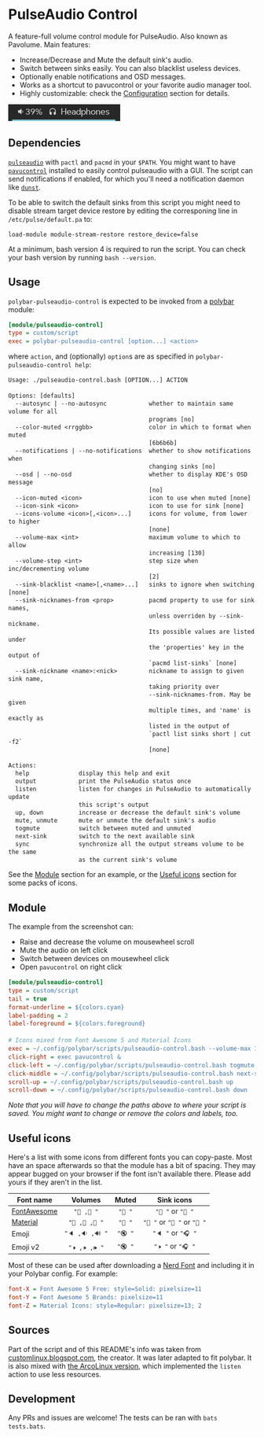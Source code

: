 # PulseAudio Control

A feature-full volume control module for PulseAudio. Also known as Pavolume. Main features:

* Increase/Decrease and Mute the default sink's audio.
* Switch between sinks easily. You can also blacklist useless devices.
* Optionally enable notifications and OSD messages.
* Works as a shortcut to pavucontrol or your favorite audio manager tool.
* Highly customizable: check the [Configuration](#configuration) section for details.

![example](screenshots/example.png)


## Dependencies

[`pulseaudio`](https://www.freedesktop.org/wiki/Software/PulseAudio/) with `pactl` and `pacmd` in your `$PATH`. You might want to have [`pavucontrol`](https://freedesktop.org/software/pulseaudio/pavucontrol/) installed to easily control pulseaudio with a GUI. The script can send notifications if enabled, for which you'll need a notification daemon like [`dunst`](https://github.com/dunst-project/dunst).

To be able to switch the default sinks from this script you might need to disable stream target device restore by editing the corresponing line in `/etc/pulse/default.pa` to:

```
load-module module-stream-restore restore_device=false
```

At a minimum, bash version 4 is required to run the script. You can check your bash version by running `bash --version`.


## Usage

`polybar-pulseaudio-control` is expected to be invoked from a [polybar](//github.com/polybar/polybar) module:
```ini
[module/pulseaudio-control]
type = custom/script
exec = polybar-pulseaudio-control [option...] <action>
```

where `action`, and (optionally) `option`s are as specified in `polybar-pulseaudio-control help`:

```
Usage: ./pulseaudio-control.bash [OPTION...] ACTION

Options: [defaults]
  --autosync | --no-autosync            whether to maintain same volume for all
                                        programs [no]
  --color-muted <rrggbb>                color in which to format when muted
                                        [6b6b6b]
  --notifications | --no-notifications  whether to show notifications when
                                        changing sinks [no]
  --osd | --no-osd                      whether to display KDE's OSD message
                                        [no]
  --icon-muted <icon>                   icon to use when muted [none]
  --icon-sink <icon>                    icon to use for sink [none]
  --icons-volume <icon>[,<icon>...]     icons for volume, from lower to higher
                                        [none]
  --volume-max <int>                    maximum volume to which to allow
                                        increasing [130]
  --volume-step <int>                   step size when inc/decrementing volume
                                        [2]
  --sink-blacklist <name>[,<name>...]   sinks to ignore when switching [none]
  --sink-nicknames-from <prop>          pacmd property to use for sink names,
                                        unless overriden by --sink-nickname.
                                        Its possible values are listed under
                                        the 'properties' key in the output of
                                        `pacmd list-sinks` [none]
  --sink-nickname <name>:<nick>         nickname to assign to given sink name,
                                        taking priority over
                                        --sink-nicknames-from. May be given
                                        multiple times, and 'name' is exactly as
                                        listed in the output of
                                        `pactl list sinks short | cut -f2`
                                        [none]

Actions:
  help              display this help and exit
  output            print the PulseAudio status once
  listen            listen for changes in PulseAudio to automatically update
                    this script's output
  up, down          increase or decrease the default sink's volume
  mute, unmute      mute or unmute the default sink's audio
  togmute           switch between muted and unmuted
  next-sink         switch to the next available sink
  sync              synchronize all the output streams volume to be the same
                    as the current sink's volume
```

See the [Module](#module) section for an example, or the [Useful icons](#useful-icons) section for some packs of icons.


## Module

The example from the screenshot can:

* Raise and decrease the volume on mousewheel scroll
* Mute the audio on left click
* Switch between devices on mousewheel click
* Open `pavucontrol` on right click

```ini
[module/pulseaudio-control]
type = custom/script
tail = true
format-underline = ${colors.cyan}
label-padding = 2
label-foreground = ${colors.foreground}

# Icons mixed from Font Awesome 5 and Material Icons
exec = ~/.config/polybar/scripts/pulseaudio-control.bash --volume-max 130 --icons-volume " , " --icon-muted " " --sink-blacklist "alsa_output.pci-0000_01_00.1.hdmi-stereo-extra2" --sink-nicknames-from "device.description" --sink-nickname "alsa_output.pci-0000_00_1f.3.analog-stereo:  Speakers" --sink-nickname "alsa_output.usb-Kingston_HyperX_Virtual_Surround_Sound_00000000-00.analog-stereo:  Headphones" listen
click-right = exec pavucontrol &
click-left = ~/.config/polybar/scripts/pulseaudio-control.bash togmute
click-middle = ~/.config/polybar/scripts/pulseaudio-control.bash next-sink
scroll-up = ~/.config/polybar/scripts/pulseaudio-control.bash up
scroll-down = ~/.config/polybar/scripts/pulseaudio-control.bash down
```

*Note that you will have to change the paths above to where your script is saved. You might want to change or remove the colors and labels, too.*

## Useful icons

Here's a list with some icons from different fonts you can copy-paste. Most have an space afterwards so that the module has a bit of spacing. They may appear bugged on your browser if the font isn't available there. Please add yours if they aren't in the list.

| Font name                                       | Volumes         | Muted   | Sink icons                 |
| ----------------------------------------------- | :-------------: | :-----: | :------------------------: |
| [FontAwesome](https://fontawesome.com)          | `" , "`       | `" "`  | `" "` or `" "`           |
| [Material](https://material.io/resources/icons) | `" , , "`    | `" "`  | `" "` or `" "` or `" "` |
| Emoji                                           | `"🔈 ,🔉 ,🔊 "` | `"🔇 "` | `"🔈 "` or `"🎧 "`         |
| Emoji v2                                        | `"🕨 ,🕩 ,🕪 "`    | `"🔇 "` | `"🕨 "` or `"🎧 "`          |

Most of these can be used after downloading a [Nerd Font](https://www.nerdfonts.com/) and including it in your Polybar config. For example:

```ini
font-X = Font Awesome 5 Free: style=Solid: pixelsize=11
font-Y = Font Awesome 5 Brands: pixelsize=11
font-Z = Material Icons: style=Regular: pixelsize=13; 2
```

## Sources

Part of the script and of this README's info was taken from [customlinux.blogspot.com](http://customlinux.blogspot.com/2013/02/pavolumesh-control-active-sink-volume.html), the creator. It was later adapted to fit polybar. It is also mixed with [the ArcoLinux version](https://github.com/arcolinux/arcolinux-polybar/blob/master/etc/skel/.config/polybar/scripts/pavolume.sh), which implemented the `listen` action to use less resources.

## Development

Any PRs and issues are welcome! The tests can be ran with `bats tests.bats`.
